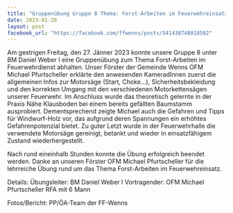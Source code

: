 ```yaml
---
title: "Gruppenübung Gruppe 8 Thema: Forst-Arbeiten im Feuerwehreinsatz"
date: 2023-01-28
layout: post
facebook_url: "https://facebook.com/ffwenns/posts/541438748018582"
---
```


Am gestrigen Freitag, den 27. Jänner 2023 konnte unsere Gruppe 8 unter BM Daniel Weber I eine Gruppenübung zum Thema Forst-Arbeiten im Feuerwehrdienst abhalten. Unser Förster der Gemeinde Wenns OFM Michael Pfurtscheller erklärte den anwesenden KameradInnen zuerst die allgemeinen Infos zur Motorsäge (Start, Choke...), Sicherheitsbekleidung und den korrekten Umgang mit den verschiedenen Motorkettensägen unserer Feuerwehr. Im Anschluss wurde das theoretisch gelernte in der Praxis Nähe Klausboden bei einem bereits gefällten Baumstamm ausprobiert. Dementsprechend zeigte Michael auch die Gefahren und Tipps für Windwurf-Holz vor, das aufgrund deren Spannungen ein erhöhtes Gefahrenpotenzial bietet. Zu guter Letzt wurde in der Feuerwehrhalle die verwendete Motorsäge gereinigt, betankt und wieder in einsatzfähigem Zustand wiederhergestellt. 

Nach rund eineinhalb Stunden konnte die Übung erfolgreich beendet werden. Danke an unseren Förster OFM Michael Pfurtscheller für die lehrreiche Übung rund um das Thema Forst-Arbeiten im Feuerwehreinsatz. 

Details:
Übungsleiter: BM Daniel Weber I
Vortragender: OFM Michael Pfurtscheller
RFA mit 6 Mann

Fotos/Bericht: PP/ÖA-Team der FF-Wenns